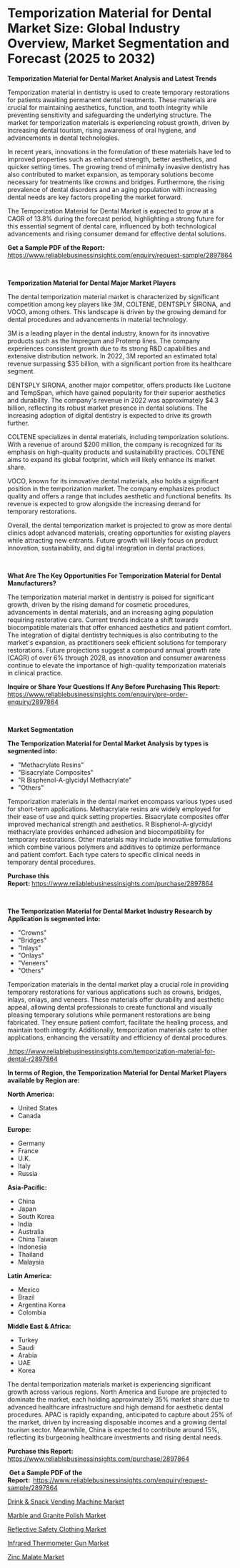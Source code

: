 <p><h1>Temporization Material for Dental Market Size: Global Industry Overview, Market Segmentation and Forecast (2025 to 2032)</h1></p><p><strong>Temporization Material for Dental Market Analysis and Latest Trends</strong></p>
<p><p>Temporization material in dentistry is used to create temporary restorations for patients awaiting permanent dental treatments. These materials are crucial for maintaining aesthetics, function, and tooth integrity while preventing sensitivity and safeguarding the underlying structure. The market for temporization materials is experiencing robust growth, driven by increasing dental tourism, rising awareness of oral hygiene, and advancements in dental technologies. </p><p>In recent years, innovations in the formulation of these materials have led to improved properties such as enhanced strength, better aesthetics, and quicker setting times. The growing trend of minimally invasive dentistry has also contributed to market expansion, as temporary solutions become necessary for treatments like crowns and bridges. Furthermore, the rising prevalence of dental disorders and an aging population with increasing dental needs are key factors propelling the market forward. </p><p>The Temporization Material for Dental Market is expected to grow at a CAGR of 13.8% during the forecast period, highlighting a strong future for this essential segment of dental care, influenced by both technological advancements and rising consumer demand for effective dental solutions.</p></p>
<p><strong>Get a Sample PDF of the Report:&nbsp;</strong> <a href="https://www.reliablebusinessinsights.com/enquiry/request-sample/2897864?utm_campaign=117&utm_medium=2&utm_source=Github&utm_content=ia&utm_term=15032025&utm_id=temporization-material-for-dental">https://www.reliablebusinessinsights.com/enquiry/request-sample/2897864</a></p>
<p>&nbsp;</p>
<p><strong>Temporization Material for Dental Major Market Players</strong></p>
<p><p>The dental temporization material market is characterized by significant competition among key players like 3M, COLTENE, DENTSPLY SIRONA, and VOCO, among others. This landscape is driven by the growing demand for dental procedures and advancements in material technology.</p><p>3M is a leading player in the dental industry, known for its innovative products such as the Impregum and Protemp lines. The company experiences consistent growth due to its strong R&D capabilities and extensive distribution network. In 2022, 3M reported an estimated total revenue surpassing $35 billion, with a significant portion from its healthcare segment.</p><p>DENTSPLY SIRONA, another major competitor, offers products like Lucitone and TempSpan, which have gained popularity for their superior aesthetics and durability. The company's revenue in 2022 was approximately $4.3 billion, reflecting its robust market presence in dental solutions. The increasing adoption of digital dentistry is expected to drive its growth further.</p><p>COLTENE specializes in dental materials, including temporization solutions. With a revenue of around $200 million, the company is recognized for its emphasis on high-quality products and sustainability practices. COLTENE aims to expand its global footprint, which will likely enhance its market share.</p><p>VOCO, known for its innovative dental materials, also holds a significant position in the temporization market. The company emphasizes product quality and offers a range that includes aesthetic and functional benefits. Its revenue is expected to grow alongside the increasing demand for temporary restorations.</p><p>Overall, the dental temporization market is projected to grow as more dental clinics adopt advanced materials, creating opportunities for existing players while attracting new entrants. Future growth will likely focus on product innovation, sustainability, and digital integration in dental practices.</p></p>
<p>&nbsp;</p>
<p><strong>What Are The Key Opportunities For Temporization Material for Dental Manufacturers?</strong></p>
<p><p>The temporization material market in dentistry is poised for significant growth, driven by the rising demand for cosmetic procedures, advancements in dental materials, and an increasing aging population requiring restorative care. Current trends indicate a shift towards biocompatible materials that offer enhanced aesthetics and patient comfort. The integration of digital dentistry techniques is also contributing to the market's expansion, as practitioners seek efficient solutions for temporary restorations. Future projections suggest a compound annual growth rate (CAGR) of over 6% through 2028, as innovation and consumer awareness continue to elevate the importance of high-quality temporization materials in clinical practice.</p></p>
<p><strong>Inquire or Share Your Questions If Any Before Purchasing This Report:</strong> <a href="https://www.reliablebusinessinsights.com/enquiry/pre-order-enquiry/2897864?utm_campaign=117&utm_medium=2&utm_source=Github&utm_content=ia&utm_term=15032025&utm_id=temporization-material-for-dental">https://www.reliablebusinessinsights.com/enquiry/pre-order-enquiry/2897864</a></p>
<p>&nbsp;</p>
<p><strong>Market Segmentation</strong></p>
<p><strong>The Temporization Material for Dental Market Analysis by types is segmented into:</strong></p>
<p><ul><li>"Methacrylate Resins"</li><li>"Bisacrylate Composites"</li><li>"R Bisphenol-A-glycidyl Methacrylate"</li><li>"Others"</li></ul></p>
<p><p>Temporization materials in the dental market encompass various types used for short-term applications. Methacrylate resins are widely employed for their ease of use and quick setting properties. Bisacrylate composites offer improved mechanical strength and aesthetics. R Bisphenol-A-glycidyl methacrylate provides enhanced adhesion and biocompatibility for temporary restorations. Other materials may include innovative formulations which combine various polymers and additives to optimize performance and patient comfort. Each type caters to specific clinical needs in temporary dental procedures.</p></p>
<p><strong>Purchase this Report:&nbsp;</strong><a href="https://www.reliablebusinessinsights.com/purchase/2897864?utm_campaign=117&utm_medium=2&utm_source=Github&utm_content=ia&utm_term=15032025&utm_id=temporization-material-for-dental">https://www.reliablebusinessinsights.com/purchase/2897864</a></p>
<p>&nbsp;</p>
<p><strong>The Temporization Material for Dental Market Industry Research by Application is segmented into:</strong></p>
<p><ul><li>"Crowns"</li><li>"Bridges"</li><li>"Inlays"</li><li>"Onlays"</li><li>"Veneers"</li><li>"Others"</li></ul></p>
<p><p>Temporization materials in the dental market play a crucial role in providing temporary restorations for various applications such as crowns, bridges, inlays, onlays, and veneers. These materials offer durability and aesthetic appeal, allowing dental professionals to create functional and visually pleasing temporary solutions while permanent restorations are being fabricated. They ensure patient comfort, facilitate the healing process, and maintain tooth integrity. Additionally, temporization materials cater to other applications, enhancing the versatility and efficiency of dental procedures.</p></p>
<p><a href="https://www.reliablebusinessinsights.com/temporization-material-for-dental-r2897864?utm_campaign=117&utm_medium=2&utm_source=Github&utm_content=ia&utm_term=15032025&utm_id=temporization-material-for-dental">&nbsp;https://www.reliablebusinessinsights.com/temporization-material-for-dental-r2897864</a></p>
<p><strong>In terms of Region, the Temporization Material for Dental Market Players available by Region are:</strong></p>
<p>
    <p> <strong> North America: </strong>
        <ul>
            <li>United States</li>
            <li>Canada</li>
        </ul>
        </p> 
    <p> <strong> Europe: </strong>
        <ul>
            <li>Germany</li>
            <li>France</li>
            <li>U.K.</li>
            <li>Italy</li>
            <li>Russia</li>
        </ul>
        </p> 
    <p> <strong> Asia-Pacific: </strong>
        <ul>
            <li>China</li>
            <li>Japan</li>
            <li>South Korea</li>
            <li>India</li>
            <li>Australia</li>
            <li>China Taiwan</li>
            <li>Indonesia</li>
            <li>Thailand</li>
            <li>Malaysia</li>
        </ul>
        </p> 
    <p> <strong> Latin America: </strong>
        <ul>
            <li>Mexico</li>
            <li>Brazil</li>
            <li>Argentina Korea</li>
            <li>Colombia</li>
        </ul>
        </p> 
    <p> <strong> Middle East & Africa: </strong>
        <ul>
            <li>Turkey</li>
            <li>Saudi</li>
            <li>Arabia</li>
            <li>UAE</li>
            <li>Korea</li>
        </ul>
    </p>
    </p>
<p><p>The dental temporization materials market is experiencing significant growth across various regions. North America and Europe are projected to dominate the market, each holding approximately 35% market share due to advanced healthcare infrastructure and high demand for aesthetic dental procedures. APAC is rapidly expanding, anticipated to capture about 25% of the market, driven by increasing disposable incomes and a growing dental tourism sector. Meanwhile, China is expected to contribute around 15%, reflecting its burgeoning healthcare investments and rising dental needs.</p></p>
<p><strong>Purchase this Report: </strong><a href="https://www.reliablebusinessinsights.com/purchase/2897864?utm_campaign=117&utm_medium=2&utm_source=Github&utm_content=ia&utm_term=15032025&utm_id=temporization-material-for-dental">https://www.reliablebusinessinsights.com/purchase/2897864</a></p>
<p>&nbsp;<strong>Get a Sample PDF of the Report:&nbsp;&nbsp;</strong><a href="https://www.reliablebusinessinsights.com/enquiry/request-sample/2897864?utm_campaign=117&utm_medium=2&utm_source=Github&utm_content=ia&utm_term=15032025&utm_id=temporization-material-for-dental">https://www.reliablebusinessinsights.com/enquiry/request-sample/2897864</a></p>
<p><strong></strong></p>
<p><p><a href="https://github.com/fendtdjunawo/Market-Research-Report-List-1/blob/main/drink-snack-vending-machine-market.md?utm_campaign=117&utm_medium=2&utm_source=Github&utm_content=ia&utm_term=15032025&utm_id=temporization-material-for-dental">Drink & Snack Vending Machine Market</a></p><p><a href="https://github.com/kovasovitzzg/Market-Research-Report-List-1/blob/main/marble-and-granite-polish-market.md?utm_campaign=117&utm_medium=2&utm_source=Github&utm_content=ia&utm_term=15032025&utm_id=temporization-material-for-dental">Marble and Granite Polish Market</a></p><p><a href="https://github.com/palenjeppecd/Market-Research-Report-List-1/blob/main/reflective-safety-clothing-market.md?utm_campaign=117&utm_medium=2&utm_source=Github&utm_content=ia&utm_term=15032025&utm_id=temporization-material-for-dental">Reflective Safety Clothing Market</a></p><p><a href="https://github.com/raaschadonle/Market-Research-Report-List-1/blob/main/infrared-thermometer-gun-market.md?utm_campaign=117&utm_medium=2&utm_source=Github&utm_content=ia&utm_term=15032025&utm_id=temporization-material-for-dental">Infrared Thermometer Gun Market</a></p><p><a href="https://github.com/danzopachllq/Market-Research-Report-List-1/blob/main/zinc-malate-market.md?utm_campaign=117&utm_medium=2&utm_source=Github&utm_content=ia&utm_term=15032025&utm_id=temporization-material-for-dental">Zinc Malate Market</a></p></p>